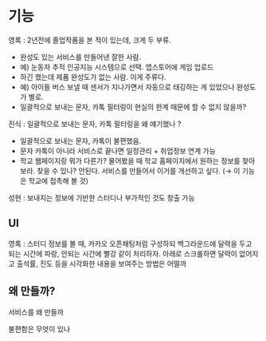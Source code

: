 # 기능

영록 : 2년전에 졸업작품을 본 적이 있는데, 크게 두 부류.

- 완성도 있는 서비스를 만들어낸 잘한 사람.
- 예) 눈동자 추적 인공지능 시스템으로 선택. 앱스토어에 게임 업로드
- 하긴 했는데 제품 완성도가 없는 사람. 이게 주류다.
- 예) 아이들 버스 보낼 때 센서가 지나가면서 자동으로 태깅하는 게 있었으나 완성도가 별로.
- 일괄적으로 보내는 문자, 카톡 필터링이 현실의 한계 때문에 할 수 없지 않을까?

진식 : 일괄적으로 보내는 문자, 카톡 필터링을 왜 얘기했나 ?

- 일괄적으로 보내는 문자, 카톡이 불편했음.
- 문자 카톡이 아니라 서비스로 끝나면 일정관리 + 취업정보 연계 가능
- 학교 웹페이지랑 뭐가 다른가? 물어봤을 때 학교 홈페이지에서 원하는 정보를 찾아보라. 찾을 수 있나? 안된다. 서비스를 만들어서 이거를 개선하고 싶다. (→ 이 기능은 학교에 접촉해 볼 것)

성현 : 보내지는 정보에 기반한 스터디나 부가적인 것도 창출 가능

## UI

영록 : 스터디 정보를 볼 때, 카카오 오픈채팅처럼 구성하되 백그라운드에 달력을 두고 되는 시간에 파랑, 안되는 시간에 빨강 같이 처리하자. 아래로 스크롤하면 달력이 없어지고 출석률, 진도 등을 시각화한 내용을 보여주는 방법은 어떨까

## 왜 만들까?

서비스를 왜 만들까

불편함은 무엇이 있나
